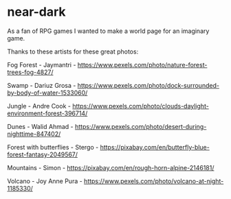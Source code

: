 # near-dark
As a fan of RPG games I wanted to make a world page for an imaginary game.

Thanks to these artists for these great photos:

Fog Forest - Jaymantri - https://www.pexels.com/photo/nature-forest-trees-fog-4827/

Swamp - Dariuz Grosa - https://www.pexels.com/photo/dock-surrounded-by-body-of-water-1533060/

Jungle - Andre Cook - https://www.pexels.com/photo/clouds-daylight-environment-forest-396714/

Dunes - Walid Ahmad - https://www.pexels.com/photo/desert-during-nighttime-847402/

Forest with butterflies - Stergo - https://pixabay.com/en/butterfly-blue-forest-fantasy-2049567/

Mountains - Simon - https://pixabay.com/en/rough-horn-alpine-2146181/

Volcano - Joy Anne Pura - https://www.pexels.com/photo/volcano-at-night-1185330/